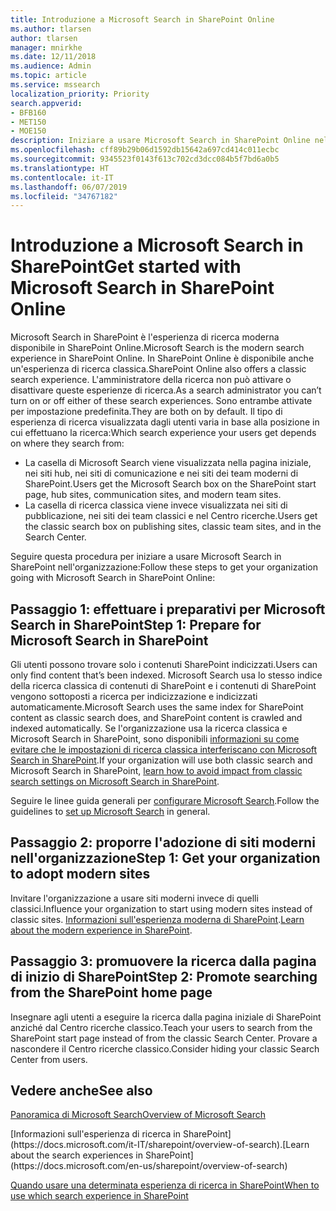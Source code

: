 ```yaml
---
title: Introduzione a Microsoft Search in SharePoint Online
ms.author: tlarsen
author: tlarsen
manager: mnirkhe
ms.date: 12/11/2018
ms.audience: Admin
ms.topic: article
ms.service: mssearch
localization_priority: Priority
search.appverid:
- BFB160
- MET150
- MOE150
description: Iniziare a usare Microsoft Search in SharePoint Online nell'organizzazione
ms.openlocfilehash: cff89b29b06d1592db15642a697cd414c011ecbc
ms.sourcegitcommit: 9345523f0143f613c702cd3dcc084b5f7bd6a0b5
ms.translationtype: HT
ms.contentlocale: it-IT
ms.lasthandoff: 06/07/2019
ms.locfileid: "34767182"
---
```

# <a name="get-started-with-microsoft-search-in-sharepoint"></a><span data-ttu-id="570e1-103">Introduzione a Microsoft Search in SharePoint</span><span class="sxs-lookup"><span data-stu-id="570e1-103">Get started with Microsoft Search in SharePoint Online</span></span>

<span data-ttu-id="570e1-104">Microsoft Search in SharePoint è l'esperienza di ricerca moderna disponibile in SharePoint Online.</span><span class="sxs-lookup"><span data-stu-id="570e1-104">Microsoft Search is the modern search experience in SharePoint Online.</span></span> <span data-ttu-id="570e1-105">In SharePoint Online è disponibile anche un'esperienza di ricerca classica.</span><span class="sxs-lookup"><span data-stu-id="570e1-105">SharePoint Online also offers a classic search experience.</span></span> <span data-ttu-id="570e1-106">L'amministratore della ricerca non può attivare o disattivare queste esperienze di ricerca.</span><span class="sxs-lookup"><span data-stu-id="570e1-106">As a search administrator you can’t turn on or off either of these search experiences.</span></span> <span data-ttu-id="570e1-107">Sono entrambe attivate per impostazione predefinita.</span><span class="sxs-lookup"><span data-stu-id="570e1-107">They are both on by default.</span></span> <span data-ttu-id="570e1-108">Il tipo di esperienza di ricerca visualizzata dagli utenti varia in base alla posizione in cui effettuano la ricerca:</span><span class="sxs-lookup"><span data-stu-id="570e1-108">Which search experience your users get depends on where they search from:</span></span>

- <span data-ttu-id="570e1-109">La casella di Microsoft Search viene visualizzata nella pagina iniziale, nei siti hub, nei siti di comunicazione e nei siti dei team moderni di SharePoint.</span><span class="sxs-lookup"><span data-stu-id="570e1-109">Users get the Microsoft Search box on the SharePoint start page, hub sites, communication sites, and modern team sites.</span></span>
- <span data-ttu-id="570e1-110">La casella di ricerca classica viene invece visualizzata nei siti di pubblicazione, nei siti dei team classici e nel Centro ricerche.</span><span class="sxs-lookup"><span data-stu-id="570e1-110">Users get the classic search box on publishing sites, classic team sites, and in the Search Center.</span></span>

<span data-ttu-id="570e1-111">Seguire questa procedura per iniziare a usare Microsoft Search in SharePoint nell'organizzazione:</span><span class="sxs-lookup"><span data-stu-id="570e1-111">Follow these steps to get your organization going with Microsoft Search in SharePoint Online:</span></span>

## <a name="step-1-prepare-for-microsoft-search-in-sharepoint"></a><span data-ttu-id="570e1-112">Passaggio 1: effettuare i preparativi per Microsoft Search in SharePoint</span><span class="sxs-lookup"><span data-stu-id="570e1-112">Step 1: Prepare for Microsoft Search in SharePoint</span></span>

<span data-ttu-id="570e1-113">Gli utenti possono trovare solo i contenuti SharePoint indicizzati.</span><span class="sxs-lookup"><span data-stu-id="570e1-113">Users can only find content that’s been indexed.</span></span> <span data-ttu-id="570e1-114">Microsoft Search usa lo stesso indice della ricerca classica di contenuti di SharePoint e i contenuti di SharePoint vengono sottoposti a ricerca per indicizzazione e indicizzati automaticamente.</span><span class="sxs-lookup"><span data-stu-id="570e1-114">Microsoft Search uses the same index for SharePoint content as classic search does, and SharePoint content is crawled and indexed automatically.</span></span> <span data-ttu-id="570e1-115">Se l'organizzazione usa la ricerca classica e Microsoft Search in SharePoint, sono disponibili [informazioni su come evitare che le impostazioni di ricerca classica interferiscano con Microsoft Search in SharePoint](https://docs.microsoft.com/sharepoint/differences-classic-modern-search).</span><span class="sxs-lookup"><span data-stu-id="570e1-115">If your organization will use both classic search and Microsoft Search in SharePoint, [learn how to avoid impact from classic search settings on Microsoft Search in SharePoint](https://docs.microsoft.com/sharepoint/differences-classic-modern-search).</span></span>

<span data-ttu-id="570e1-116">Seguire le linee guida generali per [configurare Microsoft Search](set-up-microsoft-search.md).</span><span class="sxs-lookup"><span data-stu-id="570e1-116">Follow the guidelines to [set up Microsoft Search](set-up-microsoft-search.md) in general.</span></span>


## <a name="step-2-get-your-organization-to-adopt-modern-sites"></a><span data-ttu-id="570e1-117">Passaggio 2: proporre l'adozione di siti moderni nell'organizzazione</span><span class="sxs-lookup"><span data-stu-id="570e1-117">Step 1: Get your organization to adopt modern sites</span></span>

<span data-ttu-id="570e1-118">Invitare l'organizzazione a usare siti moderni invece di quelli classici.</span><span class="sxs-lookup"><span data-stu-id="570e1-118">Influence your organization to start using modern sites instead of classic sites.</span></span> <span data-ttu-id="570e1-119">[Informazioni sull'esperienza moderna di SharePoint](https://support.office.com/article/SharePoint-classic-and-modern-experiences-5725c103-505d-4a6e-9350-300d3ec7d73f).</span><span class="sxs-lookup"><span data-stu-id="570e1-119">[Learn about the modern experience in SharePoint](https://support.office.com/article/SharePoint-classic-and-modern-experiences-5725c103-505d-4a6e-9350-300d3ec7d73f).</span></span>

## <a name="step-3-promote-searching-from-the-sharepoint-start-page"></a><span data-ttu-id="570e1-120">Passaggio 3: promuovere la ricerca dalla pagina di inizio di SharePoint</span><span class="sxs-lookup"><span data-stu-id="570e1-120">Step 2: Promote searching from the SharePoint home page</span></span>

<span data-ttu-id="570e1-121">Insegnare agli utenti a eseguire la ricerca dalla pagina iniziale di SharePoint anziché dal Centro ricerche classico.</span><span class="sxs-lookup"><span data-stu-id="570e1-121">Teach your users to search from the SharePoint start page instead of from the classic Search Center.</span></span> <span data-ttu-id="570e1-122">Provare a nascondere il Centro ricerche classico.</span><span class="sxs-lookup"><span data-stu-id="570e1-122">Consider hiding your classic Search Center from users.</span></span>

## <a name="see-also"></a><span data-ttu-id="570e1-123">Vedere anche</span><span class="sxs-lookup"><span data-stu-id="570e1-123">See also</span></span>
[<span data-ttu-id="570e1-124">Panoramica di Microsoft Search</span><span class="sxs-lookup"><span data-stu-id="570e1-124">Overview of Microsoft Search</span></span>](overview-microsoft-search.md)

<span data-ttu-id="570e1-125">
  [Informazioni sull'esperienza di ricerca in SharePoint](https://docs.microsoft.com/it-IT/sharepoint/overview-of-search).</span><span class="sxs-lookup"><span data-stu-id="570e1-125">[Learn about the search experiences in SharePoint](https://docs.microsoft.com/en-us/sharepoint/overview-of-search)</span></span>

[<span data-ttu-id="570e1-126">Quando usare una determinata esperienza di ricerca in SharePoint</span><span class="sxs-lookup"><span data-stu-id="570e1-126">When to use which search experience in SharePoint</span></span>](https://docs.microsoft.com/sharepoint/get-started-with-modern-search-experience)